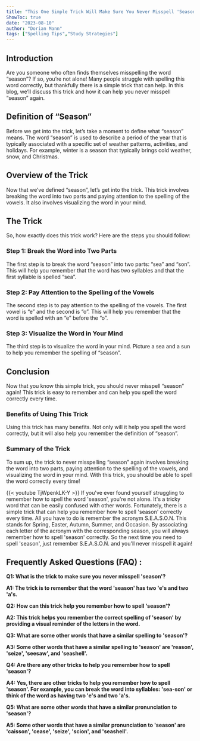 ```yaml
---
title: "This One Simple Trick Will Make Sure You Never Misspell 'Season' Again!"
ShowToc: true 
date: "2023-08-10"
author: "Dorian Mann" 
tags: ["Spelling Tips","Study Strategies"]
---
```

## Introduction

Are you someone who often finds themselves misspelling the word “season”? If so, you’re not alone! Many people struggle with spelling this word correctly, but thankfully there is a simple trick that can help. In this blog, we’ll discuss this trick and how it can help you never misspell “season” again. 

## Definition of “Season”

Before we get into the trick, let’s take a moment to define what “season” means. The word “season” is used to describe a period of the year that is typically associated with a specific set of weather patterns, activities, and holidays. For example, winter is a season that typically brings cold weather, snow, and Christmas. 

## Overview of the Trick

Now that we’ve defined “season”, let’s get into the trick. This trick involves breaking the word into two parts and paying attention to the spelling of the vowels. It also involves visualizing the word in your mind. 

## The Trick

So, how exactly does this trick work? Here are the steps you should follow: 

### Step 1: Break the Word into Two Parts

The first step is to break the word “season” into two parts: “sea” and “son”. This will help you remember that the word has two syllables and that the first syllable is spelled “sea”. 

### Step 2: Pay Attention to the Spelling of the Vowels

The second step is to pay attention to the spelling of the vowels. The first vowel is “e” and the second is “o”. This will help you remember that the word is spelled with an “e” before the “o”. 

### Step 3: Visualize the Word in Your Mind

The third step is to visualize the word in your mind. Picture a sea and a sun to help you remember the spelling of “season”. 

## Conclusion

Now that you know this simple trick, you should never misspell “season” again! This trick is easy to remember and can help you spell the word correctly every time. 

### Benefits of Using This Trick

Using this trick has many benefits. Not only will it help you spell the word correctly, but it will also help you remember the definition of “season”. 

### Summary of the Trick

To sum up, the trick to never misspelling “season” again involves breaking the word into two parts, paying attention to the spelling of the vowels, and visualizing the word in your mind. With this trick, you should be able to spell the word correctly every time!

{{< youtube TjWpenkLK-Y >}} 
If you've ever found yourself struggling to remember how to spell the word 'season', you're not alone. It's a tricky word that can be easily confused with other words. Fortunately, there is a simple trick that can help you remember how to spell 'season' correctly every time. All you have to do is remember the acronym S.E.A.S.O.N. This stands for Spring, Easter, Autumn, Summer, and Occasion. By associating each letter of the acronym with the corresponding season, you will always remember how to spell 'season' correctly. So the next time you need to spell 'season', just remember S.E.A.S.O.N. and you'll never misspell it again!

## Frequently Asked Questions (FAQ) :
**Q1: What is the trick to make sure you never misspell 'season'?**

**A1: The trick is to remember that the word 'season' has two 'e's and two 'a's.**

**Q2: How can this trick help you remember how to spell 'season'?**

**A2: This trick helps you remember the correct spelling of 'season' by providing a visual reminder of the letters in the word.**

**Q3: What are some other words that have a similar spelling to 'season'?**

**A3: Some other words that have a similar spelling to 'season' are 'reason', 'seize', 'seesaw', and 'seashell'.**

**Q4: Are there any other tricks to help you remember how to spell 'season'?**

**A4: Yes, there are other tricks to help you remember how to spell 'season'. For example, you can break the word into syllables: 'sea-son' or think of the word as having two 'e's and two 'a's.**

**Q5: What are some other words that have a similar pronunciation to 'season'?**

**A5: Some other words that have a similar pronunciation to 'season' are 'caisson', 'cease', 'seize', 'scion', and 'seashell'.**






